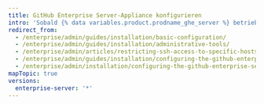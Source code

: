```yaml
---
title: GitHub Enterprise Server-Appliance konfigurieren
intro: 'Sobald {% data variables.product.prodname_ghe_server %} betriebsbereit ist, können Sie die Appliance an die Anforderungen Ihrer Organisation anpassen.'
redirect_from:
  - /enterprise/admin/guides/installation/basic-configuration/
  - /enterprise/admin/guides/installation/administrative-tools/
  - /enterprise/admin/articles/restricting-ssh-access-to-specific-hosts/
  - /enterprise/admin/guides/installation/configuring-the-github-enterprise-appliance/
  - /enterprise/admin/installation/configuring-the-github-enterprise-server-appliance
mapTopic: true
versions:
  enterprise-server: '*'
---
```


